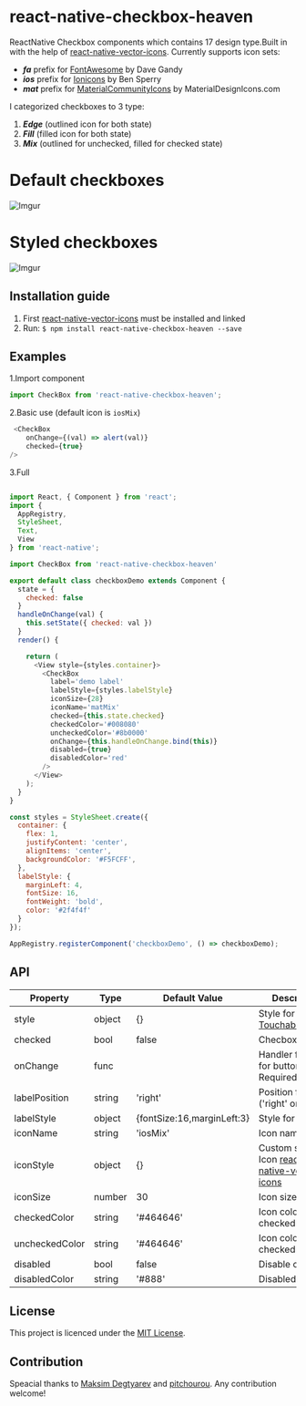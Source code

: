 # react-native-checkbox-heaven

ReactNative Checkbox components which contains 17 design type.Built in with the help
of [react-native-vector-icons](https://github.com/oblador/react-native-vector-icons). Currently supports icon sets:
* ***fa*** prefix for [FontAwesome](http://fortawesome.github.io/Font-Awesome/icons/) by Dave Gandy 
* ***ios*** prefix for [Ionicons](http://ionicframework.com/docs/v2/ionicons/) by Ben Sperry
* ***mat*** prefix for [MaterialCommunityIcons](https://materialdesignicons.com/) by MaterialDesignIcons.com

I categorized checkboxes to 3 type:
1. ***Edge*** (outlined icon for both state)
2. ***Fill*** (filled icon for both state)
3. ***Mix*** (outlined for unchecked, filled for checked state)

# **Default checkboxes** 
![Imgur](http://i.imgur.com/G5N131cl.png)
# **Styled checkboxes**  
![Imgur](http://i.imgur.com/zbM5s0Cm.png)

## **Installation guide**

1. First [react-native-vector-icons](https://github.com/oblador/react-native-vector-icons) must be installed and linked
2. Run: `$ npm install react-native-checkbox-heaven --save`

## **Examples**

1.Import component
```javascript
import CheckBox from 'react-native-checkbox-heaven';
```
2.Basic use (default icon is `iosMix`)
```javascript
 <CheckBox
    onChange={(val) => alert(val)}
    checked={true}
/>
```
3.Full 
```javascript

import React, { Component } from 'react';
import {
  AppRegistry,
  StyleSheet,
  Text,
  View
} from 'react-native';

import CheckBox from 'react-native-checkbox-heaven'

export default class checkboxDemo extends Component {
  state = {
    checked: false
  }
  handleOnChange(val) {
    this.setState({ checked: val })
  }
  render() {

    return (
      <View style={styles.container}>
        <CheckBox
          label='demo label'
          labelStyle={styles.labelStyle}
          iconSize={28}
          iconName='matMix'
          checked={this.state.checked}
          checkedColor='#008080'
          uncheckedColor='#8b0000'
          onChange={this.handleOnChange.bind(this)}
          disabled={true}
          disabledColor='red'
        />
      </View>
    );
  }
}

const styles = StyleSheet.create({
  container: {
    flex: 1,
    justifyContent: 'center',
    alignItems: 'center',
    backgroundColor: '#F5FCFF',
  },
  labelStyle: {
    marginLeft: 4,
    fontSize: 16,
    fontWeight: 'bold',
    color: '#2f4f4f'
  }
});

AppRegistry.registerComponent('checkboxDemo', () => checkboxDemo);

```



## **API**

| Property              | Type | Default Value             | Description                              |
| ----------------- | -------- | ------------------------- | ---------------------------------------- |
| style              | object   | {}                       | Style for [TouchableOpacity](http://facebook.github.io/react-native/docs/touchableopacity.html)                               |
| checked           | bool     | false                     | Checbox state                           |
| onChange          | func     |                           | Handler function for button press. Required |
| labelPosition     | string   | 'right'                   | Position for label ('right' or 'left')  |
| labelStyle        | object   | {fontSize:16,marginLeft:3}| Style for [Text](http://facebook.github.io/react-native/docs/text.html)                           |
| iconName          | string   | 'iosMix'                  | Icon name                                |
| iconStyle         | object   | {}                        | Custom style for Icon [react-native-vector-icons](https://github.com/oblador/react-native-vector-icons)                   |
| iconSize          | number   | 30                        | Icon size                   |
| checkedColor      | string   | '#464646'                 | Icon color for checked state             |
| uncheckedColor    | string   | '#464646'                 | Icon color for checked state             |
| disabled          | bool     | false                     | Disable checkbox                         |
| disabledColor     | string   | '#888'                    | Disabled color

## License

This project is licenced under the [MIT License](http://opensource.org/licenses/mit-license.html).

## Contribution

Speacial thanks to [Maksim Degtyarev](https://github.com/maksimdegtyarev) and [pitchourou](https://github.com/pitchourou).
Any contribution welcome!
